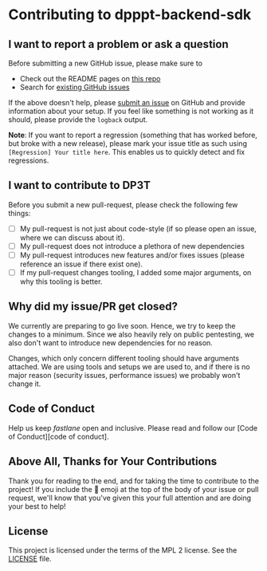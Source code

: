 <!-- Version taken from https://raw.githubusercontent.com/fastlane/fastlane/master/CONTRIBUTING.md and adapted to our needs-->
# Contributing to dpppt-backend-sdk

## I want to report a problem or ask a question

Before submitting a new GitHub issue, please make sure to

- Check out the README pages on [this repo](https://github.com/DP-3T/dp3t-sdk-backend)
- Search for [existing GitHub issues](https://github.com/DP-3T/dp3t-sdk-backend/issues)

If the above doesn't help, please [submit an issue](https://github.com/DP-3T/dp3t-sdk-backend/issues) on GitHub and provide information about your setup. If you feel like something is not working as it should, please provide the `logback` output.

**Note**: If you want to report a regression (something that has worked before, but broke with a new release), please mark your issue title as such using `[Regression] Your title here`. This enables us to quickly detect and fix regressions.


## I want to contribute to DP3T

Before you submit a new pull-request, please check the following few things:

- [ ] My pull-request is not just about code-style (if so please open an issue, where we can discuss about it).
- [ ] My pull-request does not introduce a plethora of new dependencies
- [ ] My pull-request introduces new features and/or fixes issues (please reference an issue if there exist one).
- [ ] If my pull-request changes tooling, I added some major arguments, on why this tooling is better.

## Why did my issue/PR get closed?

We currently are preparing to go live soon. Hence, we try to keep the changes to a minimum. Since we also heavily rely on public pentesting, we also don't want to introduce new dependencies for no reason.

Changes, which only concern different tooling should have arguments attached. We are using tools and setups we are used to, and if there is no major reason (security issues, performance issues) we probably won't change it.
## Code of Conduct

Help us keep _fastlane_ open and inclusive. Please read and follow our [Code of Conduct][code of conduct].

## Above All, Thanks for Your Contributions

Thank you for reading to the end, and for taking the time to contribute to the project! If you include the 🔑 emoji at the top of the body of your issue or pull request, we'll know that you've given this your full attention and are doing your best to help!

## License

This project is licensed under the terms of the MPL 2 license. See the [LICENSE](LICENSE) file.
